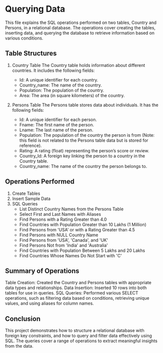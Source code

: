 # Querying Data
This file explains the SQL operations performed on two tables, Country and Persons, in a relational database. The operations cover creating the tables, inserting data, and querying the database to retrieve information based on various conditions.

Table Structures
------------------------------------------------
1. Country Table
The Country table holds information about different countries. It includes the following fields:
   - Id: A unique identifier for each country.
   - Country_name: The name of the country.
   - Population: The population of the country.
   - Area: The area (in square kilometers) of the country.
     
2. Persons Table
The Persons table stores data about individuals. It has the following fields:
   - Id: A unique identifier for each person.
   - Fname: The first name of the person.
   - Lname: The last name of the person.
   - Population: The population of the country the person is from (Note: this field is not related to the Persons table data but is stored for reference).
   - Rating: A rating (float) representing the person’s score or review.
   - Country_Id: A foreign key linking the person to a country in the Country table.
   - Country_name: The name of the country the person belongs to.

Operations Performed
--------------------------------------------------
1. Create Tables
2. Insert Sample Data
3. SQL Queries
   - List Distinct Country Names from the Persons Table
   - Select First and Last Names with Aliases
   - Find Persons with a Rating Greater than 4.0
   - Find Countries with Population Greater than 10 Lakhs (1 Million)
   - Find Persons from 'USA' or with a Rating Greater than 4.5
   - Find Persons with NULL Country Name
   - Find Persons from 'USA', 'Canada', and 'UK'
   - Find Persons Not from 'India' and 'Australia'
   - Find Countries with Population Between 5 Lakhs and 20 Lakhs
   - Find Countries Whose Names Do Not Start with 'C'
  
Summary of Operations
----------------------------------------------------
Table Creation: Created the Country and Persons tables with appropriate data types and relationships.
Data Insertion: Inserted 10 rows into both tables for use in queries.
SQL Queries: Performed various SELECT operations, such as filtering data based on conditions, retrieving unique values, and using aliases for column names.


Conclusion
----------------------------------------------------
This project demonstrates how to structure a relational database with foreign key constraints, and how to query and filter data effectively using SQL. The queries cover a range of operations to extract meaningful insights from the data.

 
